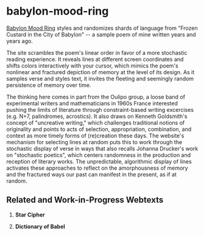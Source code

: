 # babylon-mood-ring

[Babylon Mood Ring](https://zmuhls.github.io/babylon-mood-ring/) styles and randomizes shards of language from "Frozen Custard in the City of Babylon" -- a sample poem of mine written years and years ago. 

The site scrambles the poem's linear order in favor of a more stochastic reading experience. It reveals lines at different screen coordinates and shifts colors interactively with your cursor, which mimics the poem's nonlinear and fractured depiction of memory at the level of its design. As it samples verse and styles text, it invites the fleeting and seemingly random persistence of memory over time.

The thinking here comes in part from the Oulipo group, a loose band of experimental writers and mathematicians in 1960s France interested pushing the limits of literature through constraint-based writing excercises (e.g. N+7, palindromes, acrostics). It also draws on Kenneth Goldsmith's concept of "uncreative writing," which challenges traditional notions of originality and points to acts of selection, appropriation, combination, and context as more timely forms of (re)creation these days. The website's mechanism for selecting lines at random puts this to work through the stochastic display of verse in ways that also recalls Johanna Drucker's work on "stochastic poetics", which centers randomness in the production and reception of literary works. The unpredictable, algorithmic display of lines activates these approaches to reflect on the amorphousness of memory and the fractured ways our past can manifest in the present, as if at random.

## Related and Work-in-Progress Webtexts

1. **Star Cipher**

2. **Dictionary of Babel**
